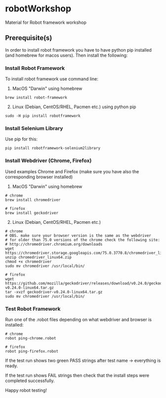# robotWorkshop
Material for Robot framework workshop

## Prerequisite(s)
In order to install robot framework you have to have python pip installed (and homebrew for macos users). Then install the following:

### Install Robot Framework
To install robot framework use command line:

1. MacOS "Darwin" using homebrew 
```
brew install robot-framework
```

2. Linux (Debian, CentOS/RHEL, Pacmen etc.) using python pip 
```
sudo -H pip install robotframework
```

### Install Selenium Library
Use pip for this:
```
pip install robotframework-selenium2library
```

### Install Webdriver (Chrome, Firefox)
Used examples Chrome and Firefox (make sure you have also the corresponding browser installed)

1. MacOS "Darwin" using homebrew
```
# chrome
brew install chromedriver

# firefox
brew install geckodriver
```

2. Linux (Debian, CentOS/RHEL, Pacmen etc.)
```
# chrome
# OBS. make sure your browser version is the same as the webdriver
# for older than 75.0 versions of the chrome check the following site:
# http://chromedriver.chromium.org/downloads
wget https://chromedriver.storage.googleapis.com/75.0.3770.8/chromedriver_linux64.zip
unzip chromedriver_linux64.zip
chmod +x chromedriver
sudo mv chromedriver /usr/local/bin/

# firefox
wget https://github.com/mozilla/geckodriver/releases/download/v0.24.0/geckodriver-v0.24.0-linux64.tar.gz
tar -xvzf geckodriver-v0.24.0-linux64.tar.gz
sudo mv chromedriver /usr/local/bin/
```

### Test Robot Framework
Run one of the .robot files depending on what webdriver and browser is installed:
```
# chrome
robot ping-chrome.robot

# firefox
robot ping-firefox.robot
```
If the test run shows two green PASS strings after test name -> everything is ready.

If the test run shows FAIL strings then check that the install steps were completed successfully.

Happy robot testing!
